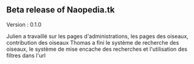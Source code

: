 ## Beta release of Naopedia.tk

Version : 0.1.0


Julien a travaillé sur les pages d'administrations, les pages des oiseaux, contribution des oiseaux
Thomas a fini le système de recherche des oiseaux, le système de mise encache des recherches et l'utilisation des filtres dans l'url